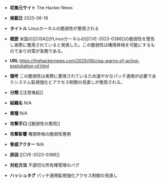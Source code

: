 - **収集元サイト**
The Hacker News

- **掲載日**
2025-06-18

- **タイトル**
Linuxカーネルの脆弱性が悪用される

- **概要**
米国の[[CISA]]がLinuxカーネルの[[CVE-2023-0386]]の脆弱性を警告し実際に悪用されていると発表した。この脆弱性は権限昇格を可能にするものであり対策が急務である。

- **URL**
https://thehackernews.com/2025/06/cisa-warns-of-active-exploitation-of.html

- **備考**
この脆弱性は実際に悪用されているため速やかなパッチ適用が必要でありシステム監視強化とアクセス制御の見直しが推奨される。

- **分類**
[[注意喚起]]

- **組織名**
N/A

- **業種**
N/A

- **攻撃手口**
[[脆弱性の悪用]]

- **攻撃影響**
権限昇格の脆弱性悪用

- **脅威アクター**
N/A

- **原因**
[[CVE-2023-0386]]

- **対処方法**
不適切な所有権管理のバグ

- **ハッシュタグ**
パッチ適用監視強化アクセス制御の見直し
